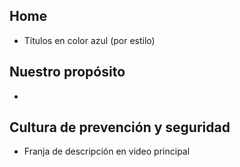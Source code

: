 ## Home
* Títulos en color azul (por estilo)

## Nuestro propósito
* 
## Cultura de prevención y seguridad
* Franja de descripción en video principal
